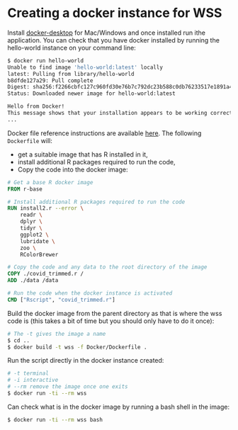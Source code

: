 # Creating a docker instance for WSS

Install [docker-desktop](https://www.docker.com/products/docker-desktop) for Mac/Windows and once installed run ithe application. You can check that you have docker installed by running the hello-world instance on your command line:

```bash
$ docker run hello-world
Unable to find image 'hello-world:latest' locally
latest: Pulling from library/hello-world
b8dfde127a29: Pull complete
Digest: sha256:f2266cbfc127c960fd30e76b7c792dc23b588c0db76233517e1891a4e357d519
Status: Downloaded newer image for hello-world:latest

Hello from Docker!
This message shows that your installation appears to be working correctly.
...
```

Docker file reference instructions are available [here](https://docs.docker.com/engine/reference/builder/).  The following `Dockerfile` will:

* get a suitable image that has R installed in it, 
* install additional R packages required to run the code, 
* Copy the code into the docker image:

```dockerfile
# Get a base R docker image
FROM r-base

# Install additional R packages required to run the code
RUN install2.r --error \
    readr \
    dplyr \
    tidyr \
    ggplot2 \
    lubridate \
    zoo \
    RColorBrewer 

# Copy the code and any data to the root directory of the image
COPY ./covid_trimmed.r /
ADD ./data /data

# Run the code when the docker instance is activated
CMD ["Rscript", "covid_trimmed.r"]
```

Build the docker image from the parent directory as that is where the wss code is (this takes a bit of time but you should only have to do it once):

```bash
# The -t gives the image a name
$ cd ..
$ docker build -t wss -f Docker/Dockerfile .
```

Run the script directly in the docker instance created:

```bash
# -t terminal
# -i interactive
# --rm remove the image once one exits
$ docker run -ti --rm wss 
```

Can check what is in the docker image by running a bash shell in the image:

```bash
$ docker run -ti --rm wss bash
```

